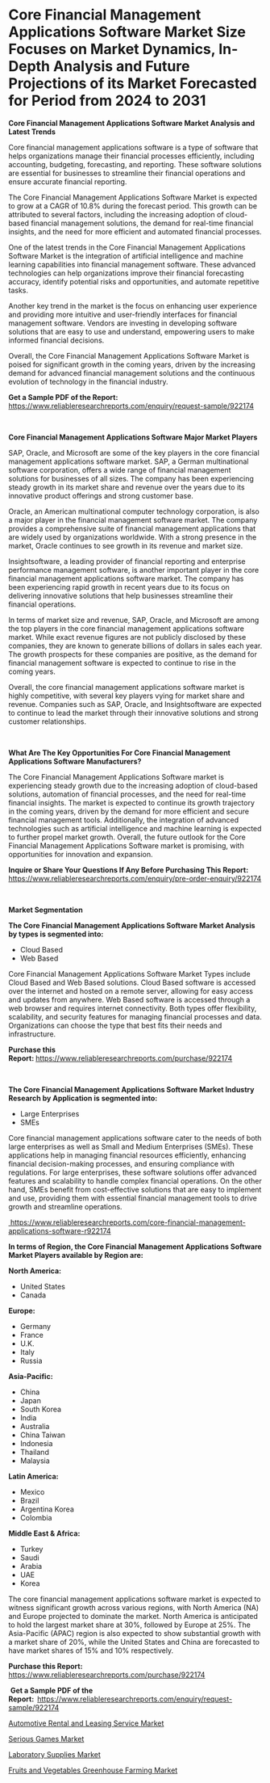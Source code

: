 <p><h1>Core Financial Management Applications Software Market Size Focuses on Market Dynamics, In-Depth Analysis and Future Projections of its Market Forecasted for Period from 2024 to 2031</h1></p><p><strong>Core Financial Management Applications Software Market Analysis and Latest Trends</strong></p>
<p><p>Core financial management applications software is a type of software that helps organizations manage their financial processes efficiently, including accounting, budgeting, forecasting, and reporting. These software solutions are essential for businesses to streamline their financial operations and ensure accurate financial reporting.</p><p>The Core Financial Management Applications Software Market is expected to grow at a CAGR of 10.8% during the forecast period. This growth can be attributed to several factors, including the increasing adoption of cloud-based financial management solutions, the demand for real-time financial insights, and the need for more efficient and automated financial processes.</p><p>One of the latest trends in the Core Financial Management Applications Software Market is the integration of artificial intelligence and machine learning capabilities into financial management software. These advanced technologies can help organizations improve their financial forecasting accuracy, identify potential risks and opportunities, and automate repetitive tasks.</p><p>Another key trend in the market is the focus on enhancing user experience and providing more intuitive and user-friendly interfaces for financial management software. Vendors are investing in developing software solutions that are easy to use and understand, empowering users to make informed financial decisions.</p><p>Overall, the Core Financial Management Applications Software Market is poised for significant growth in the coming years, driven by the increasing demand for advanced financial management solutions and the continuous evolution of technology in the financial industry.</p></p>
<p><strong>Get a Sample PDF of the Report:&nbsp;</strong> <a href="https://www.reliableresearchreports.com/enquiry/request-sample/922174">https://www.reliableresearchreports.com/enquiry/request-sample/922174</a></p>
<p>&nbsp;</p>
<p><strong>Core Financial Management Applications Software Major Market Players</strong></p>
<p><p>SAP, Oracle, and Microsoft are some of the key players in the core financial management applications software market. SAP, a German multinational software corporation, offers a wide range of financial management solutions for businesses of all sizes. The company has been experiencing steady growth in its market share and revenue over the years due to its innovative product offerings and strong customer base.</p><p>Oracle, an American multinational computer technology corporation, is also a major player in the financial management software market. The company provides a comprehensive suite of financial management applications that are widely used by organizations worldwide. With a strong presence in the market, Oracle continues to see growth in its revenue and market size.</p><p>Insightsoftware, a leading provider of financial reporting and enterprise performance management software, is another important player in the core financial management applications software market. The company has been experiencing rapid growth in recent years due to its focus on delivering innovative solutions that help businesses streamline their financial operations.</p><p>In terms of market size and revenue, SAP, Oracle, and Microsoft are among the top players in the core financial management applications software market. While exact revenue figures are not publicly disclosed by these companies, they are known to generate billions of dollars in sales each year. The growth prospects for these companies are positive, as the demand for financial management software is expected to continue to rise in the coming years.</p><p>Overall, the core financial management applications software market is highly competitive, with several key players vying for market share and revenue. Companies such as SAP, Oracle, and Insightsoftware are expected to continue to lead the market through their innovative solutions and strong customer relationships.</p></p>
<p>&nbsp;</p>
<p><strong>What Are The Key Opportunities For Core Financial Management Applications Software Manufacturers?</strong></p>
<p><p>The Core Financial Management Applications Software market is experiencing steady growth due to the increasing adoption of cloud-based solutions, automation of financial processes, and the need for real-time financial insights. The market is expected to continue its growth trajectory in the coming years, driven by the demand for more efficient and secure financial management tools. Additionally, the integration of advanced technologies such as artificial intelligence and machine learning is expected to further propel market growth. Overall, the future outlook for the Core Financial Management Applications Software market is promising, with opportunities for innovation and expansion.</p></p>
<p><strong>Inquire or Share Your Questions If Any Before Purchasing This Report:</strong> <a href="https://www.reliableresearchreports.com/enquiry/pre-order-enquiry/922174">https://www.reliableresearchreports.com/enquiry/pre-order-enquiry/922174</a></p>
<p>&nbsp;</p>
<p><strong>Market Segmentation</strong></p>
<p><strong>The Core Financial Management Applications Software Market Analysis by types is segmented into:</strong></p>
<p><ul><li>Cloud Based</li><li>Web Based</li></ul></p>
<p><p>Core Financial Management Applications Software Market Types include Cloud Based and Web Based solutions. Cloud Based software is accessed over the internet and hosted on a remote server, allowing for easy access and updates from anywhere. Web Based software is accessed through a web browser and requires internet connectivity. Both types offer flexibility, scalability, and security features for managing financial processes and data. Organizations can choose the type that best fits their needs and infrastructure.</p></p>
<p><strong>Purchase this Report:&nbsp;</strong><a href="https://www.reliableresearchreports.com/purchase/922174">https://www.reliableresearchreports.com/purchase/922174</a></p>
<p>&nbsp;</p>
<p><strong>The Core Financial Management Applications Software Market Industry Research by Application is segmented into:</strong></p>
<p><ul><li>Large Enterprises</li><li>SMEs</li></ul></p>
<p><p>Core financial management applications software cater to the needs of both large enterprises as well as Small and Medium Enterprises (SMEs). These applications help in managing financial resources efficiently, enhancing financial decision-making processes, and ensuring compliance with regulations. For large enterprises, these software solutions offer advanced features and scalability to handle complex financial operations. On the other hand, SMEs benefit from cost-effective solutions that are easy to implement and use, providing them with essential financial management tools to drive growth and streamline operations.</p></p>
<p><a href="https://www.reliableresearchreports.com/core-financial-management-applications-software-r922174">&nbsp;https://www.reliableresearchreports.com/core-financial-management-applications-software-r922174</a></p>
<p><strong>In terms of Region, the Core Financial Management Applications Software Market Players available by Region are:</strong></p>
<p>
    <p> <strong> North America: </strong>
        <ul>
            <li>United States</li>
            <li>Canada</li>
        </ul>
        </p> 
    <p> <strong> Europe: </strong>
        <ul>
            <li>Germany</li>
            <li>France</li>
            <li>U.K.</li>
            <li>Italy</li>
            <li>Russia</li>
        </ul>
        </p> 
    <p> <strong> Asia-Pacific: </strong>
        <ul>
            <li>China</li>
            <li>Japan</li>
            <li>South Korea</li>
            <li>India</li>
            <li>Australia</li>
            <li>China Taiwan</li>
            <li>Indonesia</li>
            <li>Thailand</li>
            <li>Malaysia</li>
        </ul>
        </p> 
    <p> <strong> Latin America: </strong>
        <ul>
            <li>Mexico</li>
            <li>Brazil</li>
            <li>Argentina Korea</li>
            <li>Colombia</li>
        </ul>
        </p> 
    <p> <strong> Middle East & Africa: </strong>
        <ul>
            <li>Turkey</li>
            <li>Saudi</li>
            <li>Arabia</li>
            <li>UAE</li>
            <li>Korea</li>
        </ul>
    </p>
    </p>
<p><p>The core financial management applications software market is expected to witness significant growth across various regions, with North America (NA) and Europe projected to dominate the market. North America is anticipated to hold the largest market share at 30%, followed by Europe at 25%. The Asia-Pacific (APAC) region is also expected to show substantial growth with a market share of 20%, while the United States and China are forecasted to have market shares of 15% and 10% respectively.</p></p>
<p><strong>Purchase this Report: </strong><a href="https://www.reliableresearchreports.com/purchase/922174">https://www.reliableresearchreports.com/purchase/922174</a></p>
<p>&nbsp;<strong>Get a Sample PDF of the Report:&nbsp;&nbsp;</strong><a href="https://www.reliableresearchreports.com/enquiry/request-sample/922174">https://www.reliableresearchreports.com/enquiry/request-sample/922174</a></p>
<p><strong></strong></p>
<p><p><a href="https://github.com/joannesouthgate/Market-Research-Report-List-3/blob/main/automotive-rental-and-leasing-service-market.md">Automotive Rental and Leasing Service Market</a></p><p><a href="https://www.linkedin.com/pulse/serious-gamesnbspmarket-focuses-market-share-size-projected-dt2ye?trackingId=TACH5emNoW0YQeZ2MmHRxw%3D%3D">Serious Games Market</a></p><p><a href="https://www.linkedin.com/pulse/laboratory-supplies-market-centers-aspects-growth-share-opportunity-ngwde?trackingId=EZIIeB8dd627cXoEImzuSg%3D%3D">Laboratory Supplies Market</a></p><p><a href="https://github.com/sofayahoo2023/Market-Research-Report-List-4/blob/main/fruits-and-vegetables-greenhouse-farming-market.md">Fruits and Vegetables Greenhouse Farming Market</a></p></p>